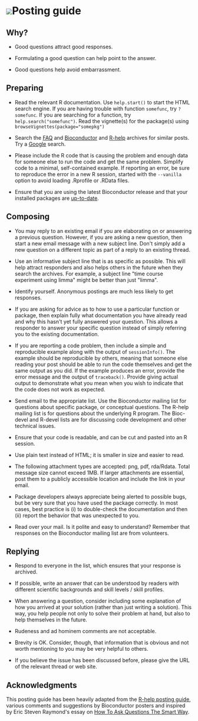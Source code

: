# ![](/images/icons/magnifier.gif)Posting guide #

## Why? ##

* Good questions attract good responses.

* Formulating a good question can help point to the answer.

* Good questions help avoid embarrassment.

## Preparing ##

* Read the relevant R documentation.  Use `help.start()` to start the
  HTML search engine. If you are having trouble with function
  `somefunc`, try `?somefunc`. If you are searching for a function,
  try `help.search("somefunc")`. Read the vignette(s) for the
  package(s) using `browseVignettes(package="somepkg")`

* Search the [FAQ](http://bioconductor.org/docs/faq/) and
  [Bioconductor](http://dir.gmane.org/gmane.science.biology.informatics.conductor)
  and [R-help](http://tolstoy.newcastle.edu.au/R/) archives for
  similar posts. Try a [Google](http://www.google.com/) search.
  
* Please include the R code that is causing the problem and enough data
  for someone else to run the code and get the same problem.
  Simplify code to a minimal, self-contained example. If reporting an
  error, be sure to reproduce the error in a new R session, started
  with the `--vanilla` option to avoid loading .Rprofile or .RData
  files. 
  

  
* Ensure that you are using the latest Bioconductor release and that
  your installed packages are [up-to-date](/install/).

## Composing ##

* You may reply to an existing email if you are elaborating on or
  answering a previous question.  However, if you are asking a new
  question, then start a new email message with a new subject line.
  Don't simply add a new question on a different topic as part of a
  reply to an existing thread.

* Use an informative subject line that is as specific as
  possible. This will help attract responders and also helps others in
  the future when they search the archives.  For example, a subject
  line "time course experiment using limma" might be better than just
  "limma".

* Identify yourself. Anonymous postings are much less likely to get
  responses.

* If you are asking for advice as to how to use a particular function
  or package, then explain fully what documentation you have already
  read and why this hasn't yet fully answered your question.  This
  allows a responder to answer your specific question instead of
  simply referring you to the existing documentation.

* If you are reporting a code problem, then include a simple and
  reproducible example along with the output of `sessionInfo()`. The
  example should be reproducible by others, meaning that someone else
  reading your post should be able to run the code themselves and get
  the same output as you did.  If the example produces an error,
  provide the error message and the output of `traceback()`.  Provide
  giving actual output to demonstrate what you mean when you wish to
  indicate that the code does not work as expected.

* Send email to the appropriate list.  Use the Bioconductor mailing
  list for questions about specific package, or conceptual
  questions. The R-help mailing list is for questions about the
  underlying R program. The Bioc-devel and R-devel lists are for
  discussing code development and other technical issues.

* Ensure that your code is readable, and can be cut and pasted into an
  R session.

* Use plain text instead of HTML; it is smaller in size and easier to
  read.

* The following attachment types are accepted: png, pdf, rda/Rdata. Total 
  message size cannot exceed 1MB. If larger attachments are essential, post
  them to a publicly accessible location and include the link in
  your email.

* Package developers always appreciate being alerted to possible bugs,
  but be very sure that you have used the package correctly.  In most
  cases, best practice is (i) to double-check the documentation and
  then (ii) report the behavior that was unexpected to you.

* Read over your mail. Is it polite and easy to understand? Remember
  that responses on the Bioconductor mailing list are from volunteers.

## Replying ##

* Respond to everyone in the list, which ensures that your response is
  archived.

* If possible, write an answer that can be understood by readers with
  different scientific backgrounds and skill levels / skill
  profiles.

* When answering a question, consider including some explanation of
  how you arrived at your solution (rather than just writing a
  solution). This way, you help people not only to solve their problem
  at hand, but also to help themselves in the future.

* Rudeness and ad hominem comments are not acceptable.

* Brevity is OK. Consider, though, that information that is obvious
  and not worth mentioning to you may be very helpful to others.

* If you believe the issue has been discussed before, please give the
  URL of the relevant thread or web site.

## Acknowledgments ##

This posting guide has been heavily adapted from the
[R-help posting guide](http://www.r-project.org/posting-guide.html),
various comments and suggestions by Bioconductor posters and inspired
by Eric Steven Raymond's essay on
[How To Ask Questions The Smart Way](http://www.catb.org/%7Eesr/faqs/smart-questions.html).
